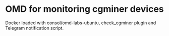 # OMD for monitoring cgminer devices

Docker loaded with consol/omd-labs-ubuntu, check_cgminer plugin and Telegram notification script.
